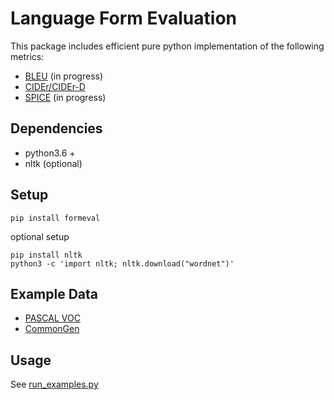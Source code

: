 # Language Form Evaluation

This package includes efficient pure python implementation of the following metrics:

* [BLEU](https://www.aclweb.org/anthology/P02-1040.pdf) (in progress)
* [CIDEr/CIDEr-D](https://arxiv.org/pdf/1411.5726.pdf)
* [SPICE](https://arxiv.org/pdf/1607.08822.pdf) (in progress)

## Dependencies

* python3.6 +
* nltk (optional)

## Setup

    pip install formeval

optional setup

    pip install nltk
    python3 -c 'import nltk; nltk.download("wordnet")'

## Example Data

* [PASCAL VOC](http://host.robots.ox.ac.uk/pascal/VOC/)
* [CommonGen](https://github.com/INK-USC/CommonGen)
    

## Usage

See [run_examples.py](https://github.com/sudongqi/lfeval/blob/main/run_examples.py)